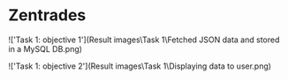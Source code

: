 # Zentrades

!['Task 1: objective 1'](Result images\Task 1\Fetched JSON data and stored in a MySQL DB.png)


!['Task 1: objective 2'](Result images\Task 1\Displaying data to user.png)